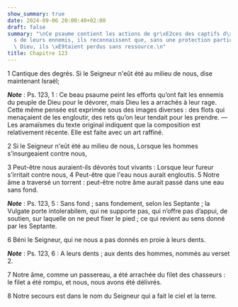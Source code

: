 ```yaml
---
show_summary: true
date: 2024-09-06 20:00:40+02:00
draft: false
summary: "\nCe psaume contient les actions de gr\xE2ces des captifs d\xE9livr\xE9\
  s de leurs ennemis, ils reconnaissent que, sans une protection particuli\xE8re de\
  \ Dieu, ils \xE9taient perdus sans ressource.\n"
title: Chapitre 123
---
```





1 Cantique des degrés. Si le Seigneur n'eût été au milieu de nous, dise maintenant Israël;

***Note*** :  Ps. 123, 1 : Ce beau psaume peint les efforts qu’ont fait les ennemis du peuple de Dieu pour le dévorer, mais Dieu les a arrachés à leur rage. Cette même pensée est exprimée sous des images diverses : des flots qui menaçaient de les engloutir, des rets qu’on leur tendait pour les prendre. ― Les aramaïsmes du texte original indiquent que la composition est relativement récente. Elle est faite avec un art raffiné.


2 Si le Seigneur n'eût été au milieu de nous, Lorsque les hommes s'insurgeaient contre nous,


3 Peut-être nous auraient-ils dévorés tout vivants : Lorsque leur fureur s'irritait contre nous, 4 Peut-être que l'eau nous aurait engloutis. 5 Notre âme a traversé un torrent : peut-être notre âme aurait passé dans une eau sans fond.

***Note*** :  Ps. 123, 5 : Sans fond ; sans fondement, selon les Septante ; la Vulgate porte intolerabilem, qui ne supporte pas, qui n’offre pas d’appui, de soutien, sur laquelle on ne peut fixer le pied ; ce qui revient au sens donné par les Septante.


6 Béni le Seigneur, qui ne nous a pas donnés en proie à leurs dents.

***Note*** :  Ps. 123, 6 : A leurs dents ; aux dents des hommes, nommés au verset 2.

7 Notre âme, comme un passereau, a été arrachée du filet des chasseurs : le filet a été rompu, et nous, nous avons été délivrés.


8 Notre secours est dans le nom du Seigneur qui a fait le ciel et la terre.

